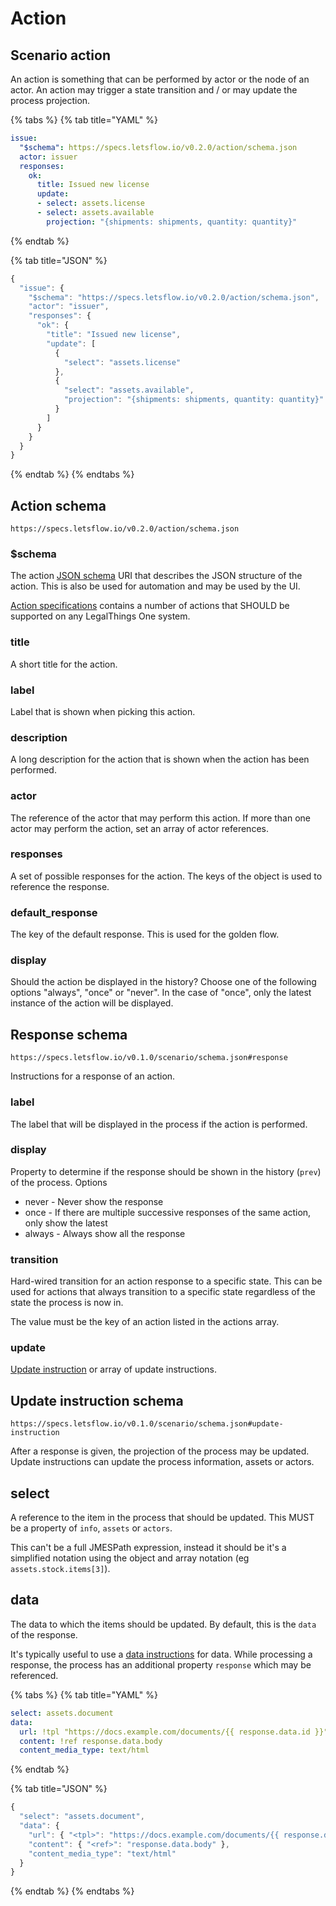 # Action

## Scenario action

An action is something that can be performed by actor or the node of an actor. An action may trigger a state transition and / or may update the process projection.

{% tabs %}
{% tab title="YAML" %}
```yaml
issue:
  "$schema": https://specs.letsflow.io/v0.2.0/action/schema.json
  actor: issuer
  responses:
    ok:
      title: Issued new license
      update:
      - select: assets.license
      - select: assets.available
        projection: "{shipments: shipments, quantity: quantity}"
```
{% endtab %}

{% tab title="JSON" %}
```javascript
{
  "issue": {
    "$schema": "https://specs.letsflow.io/v0.2.0/action/schema.json",
    "actor": "issuer",
    "responses": {
      "ok": {
        "title": "Issued new license",
        "update": [
          {
            "select": "assets.license"
          },
          {
            "select": "assets.available",
            "projection": "{shipments: shipments, quantity: quantity}"
          }
        ]
      }
    }
  }
}
```
{% endtab %}
{% endtabs %}

## Action schema

`https://specs.letsflow.io/v0.2.0/action/schema.json`

### $schema

The action [JSON schema](http://json-schema.org) URI that describes the JSON structure of the action. This is also be used for automation and may be used by the UI.

[Action specifications](action.md) contains a number of actions that SHOULD be supported on any LegalThings One system.

### title

A short title for the action.

### label

Label that is shown when picking this action.

### description

A long description for the action that is shown when the action has been performed.

### actor

The reference of the actor that may perform this action. If more than one actor may perform the action, set an array of actor references.

### responses

A set of possible responses for the action. The keys of the object is used to reference the response.

### default\_response

The key of the default response. This is used for the golden flow.

### display

Should the action be displayed in the history? Choose one of the following options "always", "once" or "never". In the case of "once", only the latest instance of the action will be displayed.

## Response schema

`https://specs.letsflow.io/v0.1.0/scenario/schema.json#response`

Instructions for a response of an action.

### label

The label that will be displayed in the process if the action is performed.

### display

Property to determine if the response should be shown in the history \(`prev`\) of the process. Options

* never - Never show the response
* once - If there are multiple successive responses of the same action, only show the latest
* always - Always show all the response

### transition

Hard-wired transition for an action response to a specific state. This can be used for actions that always transition to a specific state regardless of the state the process is now in.

The value must be the key of an action listed in the actions array.

### update

[Update instruction](action.md#update-instruction-schema) or array of update instructions.

## Update instruction schema

`https://specs.letsflow.io/v0.1.0/scenario/schema.json#update-instruction`

After a response is given, the projection of the process may be updated. Update instructions can update the process information, assets or actors.

## select

A reference to the item in the process that should be updated. This MUST be a property of `info`, `assets` or `actors`.

This can't be a full JMESPath expression, instead it should be it's a simplified notation using the object and array notation \(eg `assets.stock.items[3]`\).

## data

The data to which the items should be updated. By default, this is the `data` of the response.

It's typically useful to use a [data instructions](data-instruction.md) for data. While processing a response, the process has an additional property `response` which may be referenced.

{% tabs %}
{% tab title="YAML" %}
```yaml
select: assets.document
data:
  url: !tpl "https://docs.example.com/documents/{{ response.data.id }}"
  content: !ref response.data.body
  content_media_type: text/html
```
{% endtab %}

{% tab title="JSON" %}
```javascript
{
  "select": "assets.document",
  "data": {
    "url": { "<tpl>": "https://docs.example.com/documents/{{ response.data.id }}" },
    "content": { "<ref>": "response.data.body" },
    "content_media_type": "text/html"
  }
}
```
{% endtab %}
{% endtabs %}

